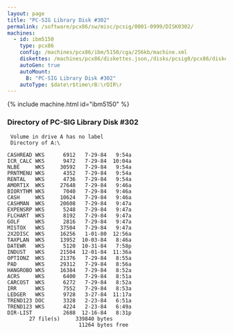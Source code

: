 ```yaml
---
layout: page
title: "PC-SIG Library Disk #302"
permalink: /software/pcx86/sw/misc/pcsig/0001-0999/DISK0302/
machines:
  - id: ibm5150
    type: pcx86
    config: /machines/pcx86/ibm/5150/cga/256kb/machine.xml
    diskettes: /machines/pcx86/diskettes.json,/disks/pcsig0/pcx86/diskettes.json
    autoGen: true
    autoMount:
      B: "PC-SIG Library Disk #302"
    autoType: $date\r$time\rB:\rDIR\r
---
```


{% include machine.html id="ibm5150" %}

### Directory of PC-SIG Library Disk #302

     Volume in drive A has no label
     Directory of A:\

    CASHREAD WKS      6912   7-29-84   9:54a
    ICR_CALC WKS      9472   7-29-84  10:04a
    NLBE     WKS     30592   7-29-84   9:54a
    PRNTMENU WKS      4352   7-29-84   9:54a
    RENTAL   WKS      4736   7-29-84   9:54a
    AMORT1X  WKS     27648   7-29-84   9:46a
    BIORYTHM WKS      7040   7-29-84   9:46a
    CASH     WKS     10624   7-29-84   9:46a
    CASHMAN  WKS     20608   7-29-84   9:47a
    EXPENSRP WKS      5248   7-29-84   9:47a
    FLCHART  WKS      8192   7-29-84   9:47a
    GOLF     WKS      2816   7-29-84   9:47a
    MISTOX   WKS     37504   7-29-84   9:47a
    2X2DISC  WKS     16256   1-01-80  12:56a
    TAXPLAN  WKS     13952  10-03-84   8:46a
    DATEWR   WKS      5120  10-31-84   7:58p
    INDUST   WKS     21504  12-01-84  11:36a
    OPTIONZ  WKS     21376   7-29-84   8:55a
    PAD      WKS     29312   7-29-84   8:56a
    HANGROBO WKS     16384   7-29-84   8:52a
    ACRS     WKS      6400   7-29-84   8:51a
    CARCOST  WKS      6272   7-29-84   8:52a
    IRR      WKS      7552   7-29-84   8:53a
    LEDGER   WKS      9728   3-27-84  11:17a
    TREND123 DOC      3328   2-23-84   6:51a
    TREND123 WKS      4224   2-23-84   6:49a
    DIR-LIST          2688  12-16-84   8:31p
           27 file(s)     339840 bytes
                           11264 bytes free

